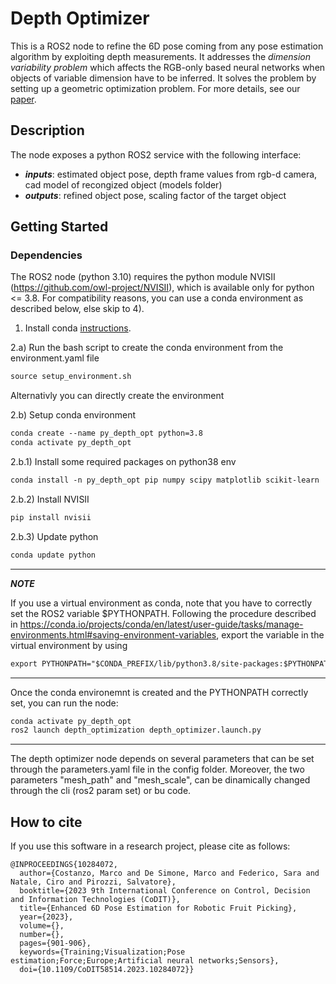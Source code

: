 # Depth Optimizer
This is a ROS2 node to refine the 6D pose coming from any pose estimation algorithm by exploiting depth measurements. It addresses the _dimension variability problem_ which affects the RGB-only based neural networks when objects of variable dimension have to be inferred. It solves the problem by setting up a geometric optimization problem. For more details, see our [paper](https://arxiv.org/abs/2305.15856).

## Description
The node exposes a python ROS2 service with the following interface:  
* ***inputs***: estimated object pose, depth frame values from rgb-d camera, cad model of recongized object (models folder)
* ***outputs***: refined object pose, scaling factor of the target object

## Getting Started

### Dependencies
The ROS2 node (python 3.10) requires the python module NVISII (https://github.com/owl-project/NVISII), which is available only for python <= 3.8. For compatibility reasons, you can use a conda environment as described below, else skip to 4).

1) Install conda [instructions](https://docs.conda.io/projects/conda/en/latest/user-guide/install/linux.html).


2.a) Run the bash script to create the conda environment from the environment.yaml file 
```diff
source setup_environment.sh
```

Alternativly you can directly create the environment

2.b) Setup conda environment 
```diff
conda create --name py_depth_opt python=3.8
conda activate py_depth_opt
```

2.b.1) Install some required packages on python38 env
```diff
conda install -n py_depth_opt pip numpy scipy matplotlib scikit-learn
```

2.b.2) Install NVISII
```diff
pip install nvisii
```

2.b.3) Update python
```diff
conda update python
```


---
***NOTE***

If you use a virtual environment as conda, note that you have to correctly set the ROS2 variable $PYTHONPATH. Following the procedure described in https://conda.io/projects/conda/en/latest/user-guide/tasks/manage-environments.html#saving-environment-variables, export the variable in the virtual environment by using
```diff
export PYTHONPATH="$CONDA_PREFIX/lib/python3.8/site-packages:$PYTHONPATH"
```

---

Once the conda environemnt is created and the PYTHONPATH correctly set, you can run the node:
```diff
conda activate py_depth_opt
ros2 launch depth_optimization depth_optimizer.launch.py 
```

---
The depth optimizer node depends on several parameters that can be set through the parameters.yaml file in the config folder. Moreover, the two parameters "mesh_path" and "mesh_scale", can be dinamically changed through the cli (ros2 param set) or bu code. 

## How to cite 

If you use this software in a research project, please cite as follows:
```
@INPROCEEDINGS{10284072,
  author={Costanzo, Marco and De Simone, Marco and Federico, Sara and Natale, Ciro and Pirozzi, Salvatore},
  booktitle={2023 9th International Conference on Control, Decision and Information Technologies (CoDIT)}, 
  title={Enhanced 6D Pose Estimation for Robotic Fruit Picking}, 
  year={2023},
  volume={},
  number={},
  pages={901-906},
  keywords={Training;Visualization;Pose estimation;Force;Europe;Artificial neural networks;Sensors},
  doi={10.1109/CoDIT58514.2023.10284072}}

```









